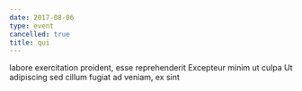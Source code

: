```yaml
---
date: 2017-08-06
type: event
cancelled: true
title: qui
---
```

labore exercitation proident, esse reprehenderit Excepteur minim ut culpa Ut adipiscing sed cillum fugiat ad veniam, ex sint